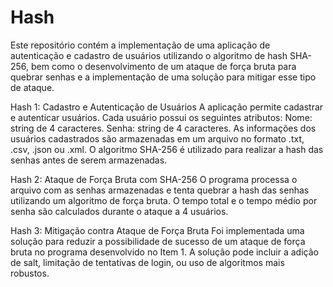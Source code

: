 # Hash

Este repositório contém a implementação de uma aplicação de autenticação e cadastro de usuários utilizando o algoritmo de hash SHA-256, bem como o desenvolvimento de um ataque de força bruta para quebrar senhas e a implementação de uma solução para mitigar esse tipo de ataque.

Hash 1: Cadastro e Autenticação de Usuários
A aplicação permite cadastrar e autenticar usuários.
Cada usuário possui os seguintes atributos:
  Nome: string de 4 caracteres.
  Senha: string de 4 caracteres.
As informações dos usuários cadastrados são armazenadas em um arquivo no formato .txt, .csv, .json ou .xml.
O algoritmo SHA-256 é utilizado para realizar a hash das senhas antes de serem armazenadas.

Hash 2: Ataque de Força Bruta com SHA-256
O programa processa o arquivo com as senhas armazenadas e tenta quebrar a hash das senhas utilizando um algoritmo de força bruta.
O tempo total e o tempo médio por senha são calculados durante o ataque a 4 usuários.

Hash 3: Mitigação contra Ataque de Força Bruta
Foi implementada uma solução para reduzir a possibilidade de sucesso de um ataque de força bruta no programa desenvolvido no Item 1. A solução pode incluir a adição de salt, limitação de tentativas de login, ou uso de algoritmos mais robustos.
